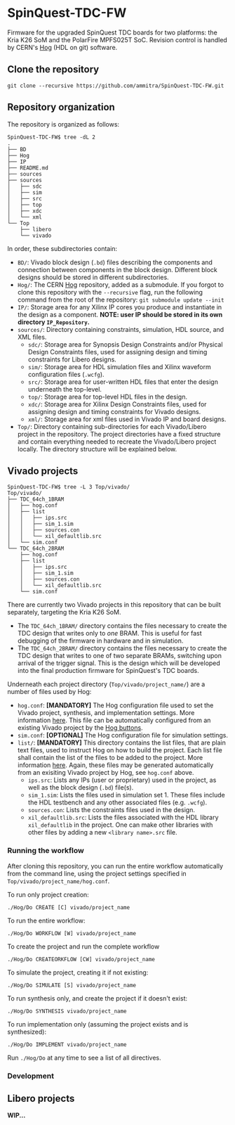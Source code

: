 # SpinQuest-TDC-FW

Firmware for the upgraded SpinQuest TDC boards for two platforms: the Kria K26 SoM and the PolarFire MPFS025T SoC. Revision control is handled by CERN's [Hog](https://hog.readthedocs.io/en/2021.2/index.html#) (HDL on git) software.

## Clone the repository

```
git clone --recursive https://github.com/ammitra/SpinQuest-TDC-FW.git
```

## Repository organization 

The repository is organized as follows:

```
SpinQuest-TDC-FW$ tree -dL 2
.
├── BD
├── Hog
├── IP
├── README.md
├── sources
├── sources
│   ├── sdc
│   ├── sim
│   ├── src
│   ├── top
│   ├── xdc
│   └── xml
└── Top
    ├── libero
    └── vivado
```

In order, these subdirectories contain:

* `BD/`: Vivado block design (`.bd`) files describing the components and connection between components in the block design. Different block designs should be stored in different subdirectories. 
* `Hog/`: The CERN [Hog](https://gitlab.cern.ch/hog/Hog) repository, added as a submodule. If you forgot to clone this repository with the `--recursive` flag, run the following command from the root of the repository: `git submodule update --init`
* `IP/`: Storage area for any Xilinx IP cores you produce and instantiate in the design as a component. **NOTE: user IP should be stored in its own directory `IP_Repository`.**
* `sources/`: Directory containing constraints, simulation, HDL source, and XML files. 
  * `sdc/`: Storage area for Synopsis Design Constraints and/or Physical Design Constraints files, used for assigning design and timing constraints for Libero designs.
  * `sim/`: Storage area for HDL simulation files and Xilinx waveform configuration files (`.wcfg`).
  * `src/`: Storage area for user-written HDL files that enter the design underneath the top-level. 
  * `top/`: Storage area for top-level HDL files in the design. 
  * `xdc/`: Storage area for Xilinx Design Constraints files, used for assigning design and timing constraints for Vivado designs.
  * `xml/`: Storage area for xml files used in Vivado IP and board designs.
* `Top/`: Directory containing sub-directories for each Vivado/Libero project in the repository. The project directories have a fixed structure and contain everything needed to recreate the Vivado/Libero project locally. The directory structure will be explained below. 

## Vivado projects

```
SpinQuest-TDC-FW$ tree -L 3 Top/vivado/
Top/vivado/
├── TDC_64ch_1BRAM
│   ├── hog.conf
│   ├── list
│   │   ├── ips.src
│   │   ├── sim_1.sim
│   │   ├── sources.con
│   │   └── xil_defaultlib.src
│   └── sim.conf
└── TDC_64ch_2BRAM
    ├── hog.conf
    ├── list
    │   ├── ips.src
    │   ├── sim_1.sim
    │   ├── sources.con
    │   └── xil_defaultlib.src
    └── sim.conf
```

There are currently two Vivado projects in this repository that can be built separately, targeting the Kria K26 SoM.

* The `TDC_64ch_1BRAM/` directory contains the files necessary to create the TDC design that writes only to *one* BRAM. This is useful for fast debugging of the firmware in hardware and in simulation. 
* The `TDC_64ch_2BRAM/` directory contains the files necessary to create the TDC design that writes to one of two separate BRAMs, switching upon arrival of the trigger signal. This is the design which will be developed into the final production firmware for SpinQuest's TDC boards.

Underneath each project directory (`Top/vivado/project_name/`) are a number of files used by Hog:

* `hog.conf`: **[MANDATORY]** The Hog configuration file used to set the Vivado project, synthesis, and implementation settings. More information [here](https://hog.readthedocs.io/en/2021.2/02-User-Manual/01-Hog-local/01-conf.html). This file can be automatically configured from an existing Vivado project by the [Hog buttons](https://hog.readthedocs.io/en/2021.2/02-User-Manual/01-Hog-local/02a-Hog-Buttons.html). 
* `sim.conf`: **[OPTIONAL]** The Hog configuration file for simulation settings.
* `list/`: **[MANDATORY]** This directory contains the list files, that are plain text files, used to instruct Hog on how to build the project. Each list file shall contain the list of the files to be added to the project. More information [here](https://hog.readthedocs.io/en/2021.2/02-User-Manual/01-Hog-local/02-List-files.html). Again, these files may be generated automatically from an exisiting Vivado project by Hog, see `hog.conf` above.
  * `ips.src`: Lists any IPs (user or proprietary) used in the project, as well as the block design (`.bd`) file(s). 
  * `sim_1.sim`: Lists the files used in simulation set 1. These files include the HDL testbench and any other associated files (e.g. `.wcfg`).
  * `sources.con`: Lists the constraints files used in the design. 
  * `xil_defaultlib.src`: Lists the files associated with the HDL library `xil_defaultlib` in the project. One can make other libraries with other files by adding a new `<library name>.src` file.

### Running the workflow

After cloning this repository, you can run the entire workflow automatically from the command line, using the project settings specified in `Top/vivado/project_name/hog.conf`.

To run only project creation:
```
./Hog/Do CREATE [C] vivado/project_name
```

To run the entire workflow:
```
./Hog/Do WORKFLOW [W] vivado/project_name
```

To create the project and run the complete workflow
```
./Hog/Do CREATEORKFLOW [CW] vivado/project_name
```

To simulate the project, creating it if not existing:
```
./Hog/Do SIMULATE [S] vivado/project_name
```

To run synthesis only, and create the project if it doesn't exist:
```
./Hog/Do SYNTHESIS vivado/project_name
```

To run implementation only (assuming the project exists and is synthesized):
```
./Hog/Do IMPLEMENT vivado/project_name
```

Run `./Hog/Do` at any time to see a list of all directives. 

### Development 




## Libero projects 

**WIP...**

